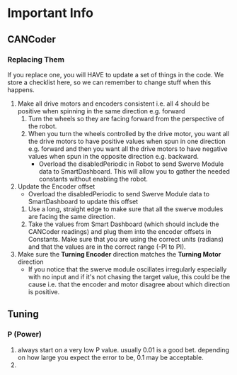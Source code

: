 # Important Info

## CANCoder
### Replacing Them
If you replace one, you will HAVE to update a set of things in the code. We store a checklist here, so we can remember to change stuff when this happens.
1. Make all drive motors and encoders consistent i.e. all 4 should be positive when spinning in the same direction e.g. forward
    1. Turn the wheels so they are facing forward from the perspective of the robot.
    2. When you turn the wheels controlled by the drive motor, you want all the drive motors to have positive values when spun in one direction e.g. forward and then you want all the drive motors to have negative values when spun in the opposite direction e.g. backward.
        * Overload the disabledPeriodic in Robot to send Swerve Module data to SmartDashboard. This will allow you to gather the needed constants without enabling the robot.
2. Update the Encoder offset
    * Overload the disabledPeriodic to send Swerve Module data to SmartDashboard to update this offset
    1. Use a long, straight edge to make sure that all the swerve modules are facing the same direction.
    2. Take the values from Smart Dashboard (which should include the CANCoder readings) and plug them into the encoder offsets in Constants. Make sure that you are using the correct units (radians) and that the values are in the correct range (-PI to PI).
3. Make sure the **Turning Encoder** direction matches the **Turning Motor** direction
    * If you notice that the swerve module oscillates irregularly especially with no input and if it's not chasing the target value, this could be the cause i.e. that the encoder and motor disagree about which direction is positive.
## Tuning
### P (Power)
1. always start on a very low P value. usually 0.01 is a good bet. depending on how large you expect the error to be, 0.1 may be acceptable.
2. 
